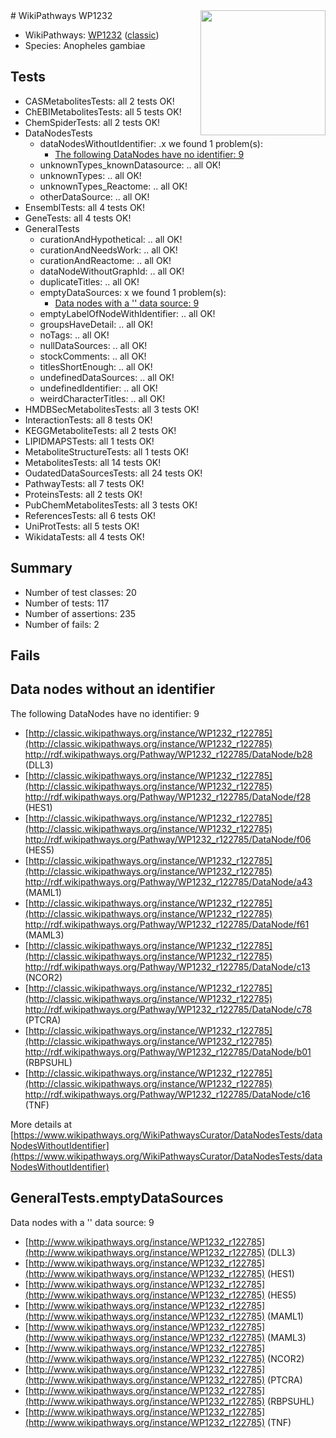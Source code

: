 <img style="float: right; width: 200px" src="https://upload.wikimedia.org/wikipedia/commons/thumb/8/83/Wplogo_with_text_500.png/640px-Wplogo_with_text_500.png" />
# WikiPathways WP1232

* WikiPathways: [WP1232](https://wikipathways.org/pathways/WP1232) ([classic](https://classic.wikipathways.org/instance/WP1232))
* Species: Anopheles gambiae
## Tests
* CASMetabolitesTests: all 2 tests OK!
* ChEBIMetabolitesTests: all 5 tests OK!
* ChemSpiderTests: all 2 tests OK!
* DataNodesTests
    * dataNodesWithoutIdentifier: .x we found 1 problem(s):
        * [The following DataNodes have no identifier: 9](#d2d32fa8)
    * unknownTypes_knownDatasource: .. all OK!
    * unknownTypes: .. all OK!
    * unknownTypes_Reactome: .. all OK!
    * otherDataSource: .. all OK!
* EnsemblTests: all 4 tests OK!
* GeneTests: all 4 tests OK!
* GeneralTests
    * curationAndHypothetical: .. all OK!
    * curationAndNeedsWork: .. all OK!
    * curationAndReactome: .. all OK!
    * dataNodeWithoutGraphId: .. all OK!
    * duplicateTitles: .. all OK!
    * emptyDataSources: x we found 1 problem(s):
        * [Data nodes with a '' data source: 9](#3d121fd4)
    * emptyLabelOfNodeWithIdentifier: .. all OK!
    * groupsHaveDetail: .. all OK!
    * noTags: .. all OK!
    * nullDataSources: .. all OK!
    * stockComments: .. all OK!
    * titlesShortEnough: .. all OK!
    * undefinedDataSources: .. all OK!
    * undefinedIdentifier: .. all OK!
    * weirdCharacterTitles: .. all OK!
* HMDBSecMetabolitesTests: all 3 tests OK!
* InteractionTests: all 8 tests OK!
* KEGGMetaboliteTests: all 2 tests OK!
* LIPIDMAPSTests: all 1 tests OK!
* MetaboliteStructureTests: all 1 tests OK!
* MetabolitesTests: all 14 tests OK!
* OudatedDataSourcesTests: all 24 tests OK!
* PathwayTests: all 7 tests OK!
* ProteinsTests: all 2 tests OK!
* PubChemMetabolitesTests: all 3 tests OK!
* ReferencesTests: all 6 tests OK!
* UniProtTests: all 5 tests OK!
* WikidataTests: all 4 tests OK!


## Summary

* Number of test classes: 20
* Number of tests: 117
* Number of assertions: 235
* Number of fails: 2

## Fails

<a name="d2d32fa8" />

## Data nodes without an identifier

The following DataNodes have no identifier: 9

* [http://classic.wikipathways.org/instance/WP1232_r122785](http://classic.wikipathways.org/instance/WP1232_r122785) http://rdf.wikipathways.org/Pathway/WP1232_r122785/DataNode/b28 (DLL3)
* [http://classic.wikipathways.org/instance/WP1232_r122785](http://classic.wikipathways.org/instance/WP1232_r122785) http://rdf.wikipathways.org/Pathway/WP1232_r122785/DataNode/f28 (HES1)
* [http://classic.wikipathways.org/instance/WP1232_r122785](http://classic.wikipathways.org/instance/WP1232_r122785) http://rdf.wikipathways.org/Pathway/WP1232_r122785/DataNode/f06 (HES5)
* [http://classic.wikipathways.org/instance/WP1232_r122785](http://classic.wikipathways.org/instance/WP1232_r122785) http://rdf.wikipathways.org/Pathway/WP1232_r122785/DataNode/a43 (MAML1)
* [http://classic.wikipathways.org/instance/WP1232_r122785](http://classic.wikipathways.org/instance/WP1232_r122785) http://rdf.wikipathways.org/Pathway/WP1232_r122785/DataNode/f61 (MAML3)
* [http://classic.wikipathways.org/instance/WP1232_r122785](http://classic.wikipathways.org/instance/WP1232_r122785) http://rdf.wikipathways.org/Pathway/WP1232_r122785/DataNode/c13 (NCOR2)
* [http://classic.wikipathways.org/instance/WP1232_r122785](http://classic.wikipathways.org/instance/WP1232_r122785) http://rdf.wikipathways.org/Pathway/WP1232_r122785/DataNode/c78 (PTCRA)
* [http://classic.wikipathways.org/instance/WP1232_r122785](http://classic.wikipathways.org/instance/WP1232_r122785) http://rdf.wikipathways.org/Pathway/WP1232_r122785/DataNode/b01 (RBPSUHL)
* [http://classic.wikipathways.org/instance/WP1232_r122785](http://classic.wikipathways.org/instance/WP1232_r122785) http://rdf.wikipathways.org/Pathway/WP1232_r122785/DataNode/c16 (TNF)


More details at [https://www.wikipathways.org/WikiPathwaysCurator/DataNodesTests/dataNodesWithoutIdentifier](https://www.wikipathways.org/WikiPathwaysCurator/DataNodesTests/dataNodesWithoutIdentifier)

<a name="3d121fd4" />

## GeneralTests.emptyDataSources

Data nodes with a '' data source: 9

* [http://www.wikipathways.org/instance/WP1232_r122785](http://www.wikipathways.org/instance/WP1232_r122785) (DLL3)
* [http://www.wikipathways.org/instance/WP1232_r122785](http://www.wikipathways.org/instance/WP1232_r122785) (HES1)
* [http://www.wikipathways.org/instance/WP1232_r122785](http://www.wikipathways.org/instance/WP1232_r122785) (HES5)
* [http://www.wikipathways.org/instance/WP1232_r122785](http://www.wikipathways.org/instance/WP1232_r122785) (MAML1)
* [http://www.wikipathways.org/instance/WP1232_r122785](http://www.wikipathways.org/instance/WP1232_r122785) (MAML3)
* [http://www.wikipathways.org/instance/WP1232_r122785](http://www.wikipathways.org/instance/WP1232_r122785) (NCOR2)
* [http://www.wikipathways.org/instance/WP1232_r122785](http://www.wikipathways.org/instance/WP1232_r122785) (PTCRA)
* [http://www.wikipathways.org/instance/WP1232_r122785](http://www.wikipathways.org/instance/WP1232_r122785) (RBPSUHL)
* [http://www.wikipathways.org/instance/WP1232_r122785](http://www.wikipathways.org/instance/WP1232_r122785) (TNF)


